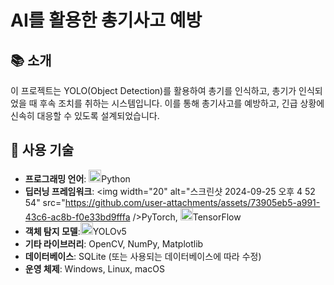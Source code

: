 # AI를 활용한 총기사고 예방



## 📚 소개

이 프로젝트는 YOLO(Object Detection)를 활용하여 총기를 인식하고, 총기가 인식되었을 때 후속 조치를 취하는 시스템입니다. 이를 통해 총기사고를 예방하고, 긴급 상황에 신속히 대응할 수 있도록 설계되었습니다.

## 🚀 사용 기술

- **프로그래밍 언어**: <img width="20" alt="스크린샷 2024-09-25 오후 4 48 23" src="https://github.com/user-attachments/assets/92e82935-194b-4292-99b1-40a3586ed132"/>Python
- **딥러닝 프레임워크**: 
<img width="20" alt="스크린샷 2024-09-25 오후 4 52 54" src="https://github.com/user-attachments/assets/73905eb5-a991-43c6-ac8b-f0e33bd9fffa />PyTorch, <img width="20" alt="스크린샷 2024-09-25 오후 4 53 21" src="https://github.com/user-attachments/assets/2c47cf17-c7b6-4eef-bcbc-278735404a1c"/>TensorFlow
- **객체 탐지 모델**:<img width="20" alt="스크린샷 2024-09-25 오후 4 52 25" src="https://github.com/user-attachments/assets/61b2ebee-f99c-4b14-87ae-e9b292d0975b"/>YOLOv5
- **기타 라이브러리**: OpenCV, NumPy, Matplotlib
- **데이터베이스**: SQLite (또는 사용되는 데이터베이스에 따라 수정)
- **운영 체제**: Windows, Linux, macOS

